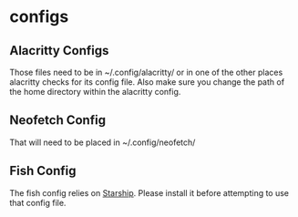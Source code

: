 # configs

## Alacritty Configs

Those files need to be in ~/.config/alacritty/ or in one of the other places alacritty checks for its config file. Also make sure you change the path of the home directory within the alacritty config.

## Neofetch Config

That will need to be placed in ~/.config/neofetch/


## Fish Config

The fish config relies on [Starship](https://starship.rs/). Please install it before attempting to use that config file.
